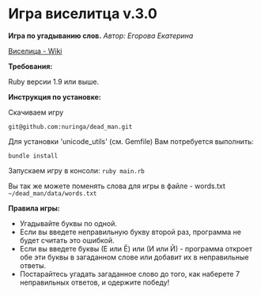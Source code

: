 # Игра виселитца v.3.0

**Игра по угадыванию слов.**
*Автор: Егорова Екатерина*

[Виселица - Wiki](https://ru.wikipedia.org/wiki/%D0%92%D0%B8%D1%81%D0%B5%D0%BB%D0%B8%D1%86%D0%B0_%28%D0%B8%D0%B3%D1%80%D0%B0%29)

**Требования:**

Ruby версии 1.9 или выше. 

**Инструкция по установке:**

Скачиваем игру 

` git@github.com:nuringa/dead_man.git ` 

Для установки 'unicode_utils' (см. Gemfile) Вам потребуется выполнить:

` bundle install `

Запускаем игру в консоли: 
` ruby main.rb `

Вы так же можете поменять слова для игры в файле - words.txt
` ~/dead_man/data/words.txt `

**Правила игры:**

- Угадывайте буквы по одной.
- Если вы введете неправильную букву второй раз, программа не будет считать это ошибкой.
- Если вы введете буквы (Е или Ё) или (И или Й) - программа откроет обе эти буквы в загаданном слове или добавит их в неправильные ответы.
- Постарайтесь угадать загаданное слово до того, как наберете 7 неправильных ответов, и одержите победу!